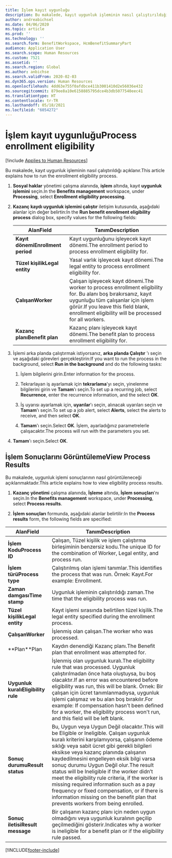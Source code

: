 ```yaml
---
title: İşlem kayıt uygunluğu
description: Bu makalede, kayıt uygunluk işleminin nasıl çalıştırıldığı açıklanır.
author: andreabichsel
ms.date: 04/06/2020
ms.topic: article
ms.prod: ''
ms.technology: ''
ms.search.form: BenefitWorkspace, HcmBenefitSummaryPart
audience: Application User
ms.search.scope: Human Resources
ms.custom: 7521
ms.assetid: ''
ms.search.region: Global
ms.author: anbichse
ms.search.validFrom: 2020-02-03
ms.dyn365.ops.version: Human Resources
ms.openlocfilehash: 4dd63e755f0afdbce411b3001410d2e56036e432
ms.sourcegitcommit: 879ee8a10e6158885795dce4b3db5077540eec41
ms.translationtype: HT
ms.contentlocale: tr-TR
ms.lasthandoff: 05/18/2021
ms.locfileid: "6054272"
---
```

# <a name="process-enrollment-eligibility"></a><span data-ttu-id="1cd0f-103">İşlem kayıt uygunluğu</span><span class="sxs-lookup"><span data-stu-id="1cd0f-103">Process enrollment eligibility</span></span>

[!include [Applies to Human Resources](../includes/applies-to-hr.md)]

<span data-ttu-id="1cd0f-104">Bu makalede, kayıt uygunluk işleminin nasıl çalıştırıldığı açıklanır.</span><span class="sxs-lookup"><span data-stu-id="1cd0f-104">This article explains how to run the enrollment eligibility process.</span></span>

1. <span data-ttu-id="1cd0f-105">**Sosyal haklar** yönetimi çalışma alanında, **işlem** altında, kayıt **uygunluk işlemini** seçin.</span><span class="sxs-lookup"><span data-stu-id="1cd0f-105">In the **Benefits management** workspace, under **Processing**, select **Enrollment eligibility processing**.</span></span>

2. <span data-ttu-id="1cd0f-106">**Kazanç kaydı uygunluk işlemini çalıştır** iletişim kutusunda, aşağıdaki alanlar için değer belirtin:</span><span class="sxs-lookup"><span data-stu-id="1cd0f-106">In the **Run benefit enrollment eligibility process** dialog box, specify values for the following fields:</span></span>

   | <span data-ttu-id="1cd0f-107">Alan</span><span class="sxs-lookup"><span data-stu-id="1cd0f-107">Field</span></span> | <span data-ttu-id="1cd0f-108">Tanım</span><span class="sxs-lookup"><span data-stu-id="1cd0f-108">Description</span></span> |
   | --- | --- |
   | <span data-ttu-id="1cd0f-109">**Kayıt dönemi**</span><span class="sxs-lookup"><span data-stu-id="1cd0f-109">**Enrollment period**</span></span> | <span data-ttu-id="1cd0f-110">Kayıt uygunluğunu işleyecek kayıt dönemi.</span><span class="sxs-lookup"><span data-stu-id="1cd0f-110">The enrollment period to process enrollment eligibility for.</span></span> |
   | <span data-ttu-id="1cd0f-111">**Tüzel kişilik**</span><span class="sxs-lookup"><span data-stu-id="1cd0f-111">**Legal entity**</span></span> | <span data-ttu-id="1cd0f-112">Yasal varlık işleyecek kayıt dönemi.</span><span class="sxs-lookup"><span data-stu-id="1cd0f-112">The legal entity to process enrollment eligibility for.</span></span> |
   | <span data-ttu-id="1cd0f-113">**Çalışan**</span><span class="sxs-lookup"><span data-stu-id="1cd0f-113">**Worker**</span></span> | <span data-ttu-id="1cd0f-114">Çalışan işleyecek kayıt dönemi.</span><span class="sxs-lookup"><span data-stu-id="1cd0f-114">The worker to process enrollment eligibility for.</span></span> <span data-ttu-id="1cd0f-115">Bu alanı boş bırakırsanız, kayıt uygunluğu tüm çalışanlar için işlem görür.</span><span class="sxs-lookup"><span data-stu-id="1cd0f-115">If you leave this field blank, enrollment eligibility will be processed for all workers.</span></span> |
   | <span data-ttu-id="1cd0f-116">**Kazanç planı**</span><span class="sxs-lookup"><span data-stu-id="1cd0f-116">**Benefit plan**</span></span> | <span data-ttu-id="1cd0f-117">Kazanç planı işleyecek kayıt dönemi.</span><span class="sxs-lookup"><span data-stu-id="1cd0f-117">The benefit plan to process enrollment eligibility for.</span></span>

3. <span data-ttu-id="1cd0f-118">İşlemi arka planda çalıştırmak istiyorsanız, **arka planda Çalıştır** 'ı seçin ve aşağıdaki görevleri gerçekleştirin:</span><span class="sxs-lookup"><span data-stu-id="1cd0f-118">If you want to run the process in the background, select **Run in the background** and do the following tasks:</span></span>

   1. <span data-ttu-id="1cd0f-119">İşlem bilgilerini girin.</span><span class="sxs-lookup"><span data-stu-id="1cd0f-119">Enter information for the process.</span></span>

   2. <span data-ttu-id="1cd0f-120">Tekrarlayan iş ayarlamak için **tekrarlama**'yı seçin, yinelenme bilgilerini girin ve **Tamam**'ı seçin.</span><span class="sxs-lookup"><span data-stu-id="1cd0f-120">To set up a recurring job, select **Recurrence**, enter the recurrence information, and the select **OK**.</span></span>

   3. <span data-ttu-id="1cd0f-121">İş uyarısı ayarlamak için, **uyarılar**'ı seçin, alınacak uyarıları seçin ve **Tamam**'ı seçin.</span><span class="sxs-lookup"><span data-stu-id="1cd0f-121">To set up a job alert, select **Alerts**, select the alerts to receive, and then select **OK**.</span></span>

   4. <span data-ttu-id="1cd0f-122">**Tamam**'ı seçin.</span><span class="sxs-lookup"><span data-stu-id="1cd0f-122">Select **OK**.</span></span> <span data-ttu-id="1cd0f-123">İşlem, ayarladığınız parametrelerle çalışacaktır.</span><span class="sxs-lookup"><span data-stu-id="1cd0f-123">The process will run with the parameters you set.</span></span>

4. <span data-ttu-id="1cd0f-124">**Tamam**'ı seçin.</span><span class="sxs-lookup"><span data-stu-id="1cd0f-124">Select **OK**.</span></span>

## <a name="view-process-results"></a><span data-ttu-id="1cd0f-125">İşlem Sonuçlarını Görüntüleme</span><span class="sxs-lookup"><span data-stu-id="1cd0f-125">View Process Results</span></span>

<span data-ttu-id="1cd0f-126">Bu makalede, uygunluk işlemi sonuçlarının nasıl görüntüleneceği açıklanmaktadır.</span><span class="sxs-lookup"><span data-stu-id="1cd0f-126">This article explains how to view eligibility process results.</span></span>

1.  <span data-ttu-id="1cd0f-127">**Kazanç yönetimi** çalışma alanında, **İşleme** altında, **İşlem sonuçları**'nı seçin.</span><span class="sxs-lookup"><span data-stu-id="1cd0f-127">In the **Benefits management** workspace, under **Processing**, select **Process results**.</span></span>

2.  <span data-ttu-id="1cd0f-128">**İşlem sonuçları** formunda, aşağıdaki alanlar belirtilir:</span><span class="sxs-lookup"><span data-stu-id="1cd0f-128">In the **Process results** form, the following fields are specified:</span></span>

   | <span data-ttu-id="1cd0f-129">Alan</span><span class="sxs-lookup"><span data-stu-id="1cd0f-129">Field</span></span> | <span data-ttu-id="1cd0f-130">Tanım</span><span class="sxs-lookup"><span data-stu-id="1cd0f-130">Description</span></span> |
   | --- | --- |
   | <span data-ttu-id="1cd0f-131">**İşlem Kodu**</span><span class="sxs-lookup"><span data-stu-id="1cd0f-131">**Process ID**</span></span> | <span data-ttu-id="1cd0f-132">Çalışan, Tüzel kişilik ve işlem çalıştırma birleşiminin benzersiz kodu.</span><span class="sxs-lookup"><span data-stu-id="1cd0f-132">The unique ID for the combination of Worker, Legal entity, and process run.</span></span> |
   | <span data-ttu-id="1cd0f-133">**İşlem türü**</span><span class="sxs-lookup"><span data-stu-id="1cd0f-133">**Process type**</span></span> | <span data-ttu-id="1cd0f-134">Çalıştırılmış olan işlemi tanımlar.</span><span class="sxs-lookup"><span data-stu-id="1cd0f-134">This identifies the process that was run.</span></span> <span data-ttu-id="1cd0f-135">Örnek: Kayıt.</span><span class="sxs-lookup"><span data-stu-id="1cd0f-135">For example:  Enrollment.</span></span> |
   | <span data-ttu-id="1cd0f-136">**Zaman damgası**</span><span class="sxs-lookup"><span data-stu-id="1cd0f-136">**Time stamp**</span></span> | <span data-ttu-id="1cd0f-137">Uygunluk işleminin çalıştırıldığı zaman.</span><span class="sxs-lookup"><span data-stu-id="1cd0f-137">The time that the eligibility process was run.</span></span> |
   | <span data-ttu-id="1cd0f-138">**Tüzel kişilik**</span><span class="sxs-lookup"><span data-stu-id="1cd0f-138">**Legal entity**</span></span> | <span data-ttu-id="1cd0f-139">Kayıt işlemi sırasında belirtilen tüzel kişilik.</span><span class="sxs-lookup"><span data-stu-id="1cd0f-139">The legal entity specified during the enrollment process.</span></span> |
   | <span data-ttu-id="1cd0f-140">**Çalışan**</span><span class="sxs-lookup"><span data-stu-id="1cd0f-140">**Worker**</span></span> | <span data-ttu-id="1cd0f-141">İşlenmiş olan çalışan.</span><span class="sxs-lookup"><span data-stu-id="1cd0f-141">The worker who was processed.</span></span> |
   | <span data-ttu-id="1cd0f-142">\*\*Plan</span><span class="sxs-lookup"><span data-stu-id="1cd0f-142">\*\*Plan</span></span> | <span data-ttu-id="1cd0f-143">Kaydın denendiği Kazanç planı.</span><span class="sxs-lookup"><span data-stu-id="1cd0f-143">The Benefit plan that enrollment was attempted for.</span></span> |
   | <span data-ttu-id="1cd0f-144">**Uygunluk kuralı**</span><span class="sxs-lookup"><span data-stu-id="1cd0f-144">**Eligibility rule**</span></span> | <span data-ttu-id="1cd0f-145">İşlenmiş olan uygunluk kuralı.</span><span class="sxs-lookup"><span data-stu-id="1cd0f-145">The eligibility rule that was processed.</span></span> <span data-ttu-id="1cd0f-146">Uygunluk çalıştırılmadan önce hata oluştuysa, bu boş olacaktır.</span><span class="sxs-lookup"><span data-stu-id="1cd0f-146">If an error was encountered before eligibility was run, this will be blank.</span></span> <span data-ttu-id="1cd0f-147">Örnek: Bir çalışan için ücret tanımlanmadıysa, uygunluk işlemi çalışmaz ve bu alan boş bırakılır.</span><span class="sxs-lookup"><span data-stu-id="1cd0f-147">For example: If compensation hasn't been defined for a worker, the eligibility process won't run, and this field will be left blank.</span></span> |
   | <span data-ttu-id="1cd0f-148">**Sonuç durumu**</span><span class="sxs-lookup"><span data-stu-id="1cd0f-148">**Result status**</span></span> | <span data-ttu-id="1cd0f-149">Bu, Uygun veya Uygun Değil olacaktır.</span><span class="sxs-lookup"><span data-stu-id="1cd0f-149">This will be Eligible or Ineligible.</span></span> <span data-ttu-id="1cd0f-150">Çalışan uygunluk kuralı kriterini karşılamıyorsa, çalışanın ödeme sıklığı veya sabit ücret gibi gerekli bilgileri eksikse veya kazanç planında çalışanın kaydedilmesini engelleyen eksik bilgi varsa sonuç durumu Uygun Değil olur.</span><span class="sxs-lookup"><span data-stu-id="1cd0f-150">The result status will be Ineligible if the worker didn’t meet the eligibility rule criteria, if the worker is missing required information such as a pay frequency or fixed compensation, or if there is information missing on the benefit plan that prevents workers from being enrolled.</span></span> |
   | <span data-ttu-id="1cd0f-151">**Sonuç iletisi**</span><span class="sxs-lookup"><span data-stu-id="1cd0f-151">**Result message**</span></span> | <span data-ttu-id="1cd0f-152">Bir çalışanın kazanç planı için neden uygun olmadığını veya uygunluk kuralının geçilip geçilmediğini gösterir.</span><span class="sxs-lookup"><span data-stu-id="1cd0f-152">Indicates why a worker is ineligible for a benefit plan or if the eligibility rule passed.</span></span> |



[!INCLUDE[footer-include](../includes/footer-banner.md)]